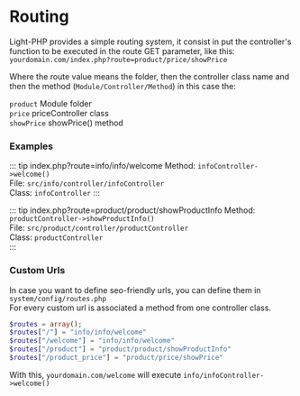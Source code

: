 # Routing

Light-PHP provides a simple routing system, it consist in put the controller's function to be executed in the route GET parameter, like this:  
`yourdomain.com/index.php?route=product/price/showPrice`

Where the route value means the folder, then the controller class name and then the method (`Module/Controller/Method`) in this case the:  

`product` Module folder  
`price` priceController class  
`showPrice` showPrice() method  

### Examples

::: tip index.php?route=info/info/welcome
Method: `infoController->welcome()`  
File: `src/info/controller/infoController`  
Class: `infoController`
:::

::: tip index.php?route=product/product/showProductInfo
Method: `productController->showProductInfo()`  
File: `src/product/controller/productController`  
Class: `productController`  
:::

### Custom Urls

In case you want to define seo-friendly urls, you can define them in `system/config/routes.php`  
For every custom url is associated a method from one controller class.  

``` php
$routes = array();
$routes["/"] = "info/info/welcome" 
$routes["/welcome"] = "info/info/welcome"  
$routes["/product"] = "product/product/showProductInfo"
$routes["/product_price"] = "product/price/showPrice"
```

With this, `yourdomain.com/welcome` will execute `info/infoController->welcome()`

